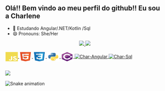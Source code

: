 ## Olá!! Bem vindo ao meu perfil do github!! Eu sou a Charlene 


- 🌱 Estudando Angular/.NET/Kotlin /Sql
- 😄 Pronouns: She/Her
<div align="center">
  <a href="https://github.com/charlenefialho"/>
  <img height="180em" src="https://github-readme-stats.vercel.app/api?username=charlenefialho&show_icons=true&theme=tokyonight&include_all_commits=true&count_private=true"/>
  <img height="180em" src="https://github-readme-stats.vercel.app/api/top-langs/?username=charlenefialho&layout=compact&langs_count=7&theme=tokyonight"/>
</div>  

<div style="display: inline_block"><br>
  <img align="center" alt="Rafa-Js" height="30" width="40" src="https://raw.githubusercontent.com/devicons/devicon/master/icons/javascript/javascript-plain.svg">
  <img align="center" alt="Char-HTML" height="30" width="40" src="https://raw.githubusercontent.com/devicons/devicon/master/icons/html5/html5-original.svg">
  <img align="center" alt="Char-CSS" height="30" width="40" src="https://raw.githubusercontent.com/devicons/devicon/master/icons/css3/css3-original.svg">
  <img align="center" alt="Char-Python" height="30" width="40" src="https://raw.githubusercontent.com/devicons/devicon/master/icons/python/python-original.svg">
  <img align="center" alt="Char-Csharp" height="30" width="40" src="https://raw.githubusercontent.com/devicons/devicon/master/icons/csharp/csharp-original.svg">
  <img align="center" alt="Char-Angular" height="30" width="40" src="https://icongr.am/devicon/angularjs-original.svg?size=90&color=currentColor">
  <img align="center" alt="Char-Sql" height="30" width="40" src="https://cdn.jsdelivr.net/gh/devicons/devicon/icons/kotlin/kotlin-original.svg">
</div>

##

<div> 
  <a href = "mailto:fialhocharlene@gmail.com"><img src="https://img.shields.io/badge/-Gmail-%23333?style=for-the-badge&logo=gmail&logoColor=white" target="_blank"></a>

  ![Snake animation](https://github.com/charlenefialho/charlenefialho/blob/output/github-contribution-grid-snake.svg)
  
</div>
